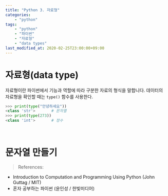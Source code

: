 ```yaml
---
title: "Python 3. 자료형"
categories: 
    - "python"
tags:
    - "python"
    - "파이썬"    
    - "자료형"
    - "data types"   
last_modified_at: 2020-02-25T23:00:00+09:00
---
```


# 자료형(data type)
자료형이란 파이썬에서 기능과 역할에 따라 구분한 자료의 형식을 말합니다. 데이터의 자료형을 확인할 때는 `type()` 함수를 사용한다.
```python
>>> print(type("안녕하세요"))
<class 'str'>       # 문자열
>>> print(type(273))
<class 'int'>       # 정수
```
<br>


# 문자열 만들기



> References:
- Introduction to Computation and Programming Using Python (John Guttag / MIT)
- 혼자 공부하는 파이썬 (윤인성 / 한빛미디어)